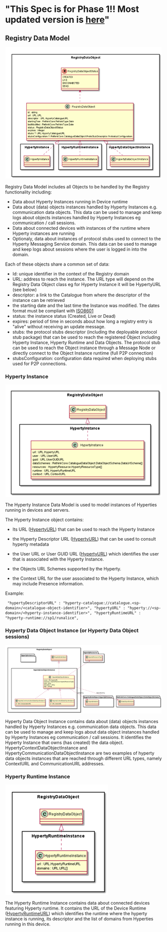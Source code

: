  "This Spec is for Phase 1!! Most updated version is [here](https://github.com/reTHINK-project/specs/tree/master/datamodel)" 
=============== 
Registry Data Model
-------------------

![Registry Data Object Model](Registry-Data-Object.png)

Registry Data Model includes all Objects to be handled by the Registry functionality including:

-	Data about Hyperty Instances running in Device runtime
-	Data about (data) objects instances handled by Hyperty Instances e.g. communication data objects. This data can be used to manage and keep logs about objects instances handled by Hyperty Instances eg communication / call sessions.
-	Data about connected devices with instances of the runtime where Hyperty instances are running
-	Optionaly, data about instances of protocol stubs used to connect to the Hyperty Messaging Service domain. This data can be used to manage and keep logs about sessions where the user is logged in into the domain.

Each of these objects share a common set of data:

-	Id: unique identifier in the context of the Registry domain
-	URL: address to reach the instance. The URL type will depend on the Registry Data Object class eg for Hyperty Instance it will be HypertyURL (see below)
-	descriptor: a link to the Catalogue from where the descriptor of the instance can be retrieved
-	the starting date and the last time the Instance was modified. The dates format must be compliant with [ISO8601](https://en.wikipedia.org/wiki/ISO_8601)
-	status: the instance status (Created, Live or Dead)
- expires: period of time in seconds about how long a registry entry is "alive" without receiving an update message.
-	stubs: the protocol stubs descriptor (including the deployable protocol stub package) that can be used to reach the registered Object including Hyperty Instance, Hyperty Runtime and Data Objects. The protocol stub can be used to reach the Object instance through a Message Node or directly connect to the Object Instance runtime (full P2P connection)
-	stubsConfiguration: configuration data required when deploying stubs used for P2P connections.

### Hyperty Instance

![Hyperty Instance Data Object Model](Hyperty-Instance-Data-Object-Model.png)

The Hyperty Instance Data Model is used to model instances of Hyperties running in devices and servers.

The Hyperty Instance object contains:

-	Its URL ([HypertyURL](../address/readme.md#hyperty-instance-address)) that can be used to reach the Hyperty Instance

-	the Hyperty Descriptor URL ([HypertyURL](../address/readme.md#hyperty-address)) that can be used to consult hyperty metadata

-	the User URL or User GUID URL ([HypertyURL](../address/readme.md#user-url-type)) which identifies the user that is associated with the Hyperty Instance.

- the Objects URL Schemes supported by the Hyperty.

-	the Context URL for the user associated to the Hyperty Instance, which may include Presence information.

Example:

```
 "hypertyDescriptorURL" : "hyperty-catalogue://catalogue.<sp-domain>/<catalogue-object-identifier>", "hypertyURL" : "hyperty://<sp-domain>/<hyperty-instance-identifier>", "hypertyRuntimeURL" : "hyperty-runtime://sp1/runalice",
```

### Hyperty Data Object Instance (or Hyperty Data Object sessions)

![Hyperty Data Object Instance Model](Hyperty-Data-Object-Instance-Model.png)

Hyperty Data Object Instance contains data about (data) objects instances handled by Hyperty Instances e.g. communication data objects. This data can be used to manage and keep logs about data object instances handled by Hyperty Instances eg communication / call sessions. It identifies the Hyperty Instance that owns (has created) the data object. HypertyContextDataObjectInstance and HypertyCommunicationDataObjectInstance are two examples of hyperty data objects instances that are reached through different URL types, namely ContextURL and CommunicationURL addresses.

### Hyperty Runtime Instance

![Hyperty Runtime Instance Data Object Model](Hyperty-Runtime-Instance-Data-Object-Model.png)

The Hyperty Runtime Instance contains data about connected devices featuring Hyperty runtime. It contains the URL of the Device Runtime ([HypertyRuntimeURL](../address/readme.md#device-runtime-address)) which identifies the runtime where the hyperty instance is running, its descriptor and the list of domains from Hyperties running in this device.

